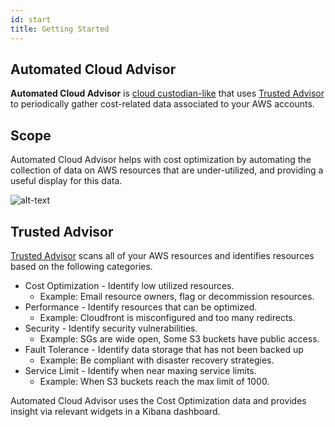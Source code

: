 ```yaml
---
id: start
title: Getting Started
---
```


## Automated Cloud Advisor

**Automated Cloud Advisor** is [cloud custodian-like](https://cloudcustodian.io/) that uses [Trusted Advisor](https://aws.amazon.com/premiumsupport/technology/trusted-advisor/) to periodically gather cost-related data associated to your AWS accounts.

## Scope

Automated Cloud Advisor helps with cost optimization by automating the collection of data on AWS resources that are under-utilized, and providing a useful display for this data.

![alt-text](/automated-cloud-advisor/img/kibana/dashboard/01-dashboard.png)

## Trusted Advisor

[Trusted Advisor](https://aws.amazon.com/premiumsupport/technology/trusted-advisor/) scans all of your AWS resources and identifies resources based on the following categories.

- Cost Optimization - Identify low utilized resources.
  - Example: Email resource owners, flag or decommission resources.
- Performance - Identify resources that can be optimized.
  - Example: Cloudfront is misconfigured and too many redirects.
- Security - Identify security vulnerabilities.
  - Example: SGs are wide open, Some S3 buckets have public access.
- Fault Tolerance - Identify data storage that has not been backed up
  - Example: Be compliant with disaster recovery strategies.
- Service Limit - Identify when near maxing service limits.
  - Example: When S3 buckets reach the max limit of 1000.

Automated Cloud Advisor uses the Cost Optimization data and provides insight via relevant widgets in a Kibana dashboard.
